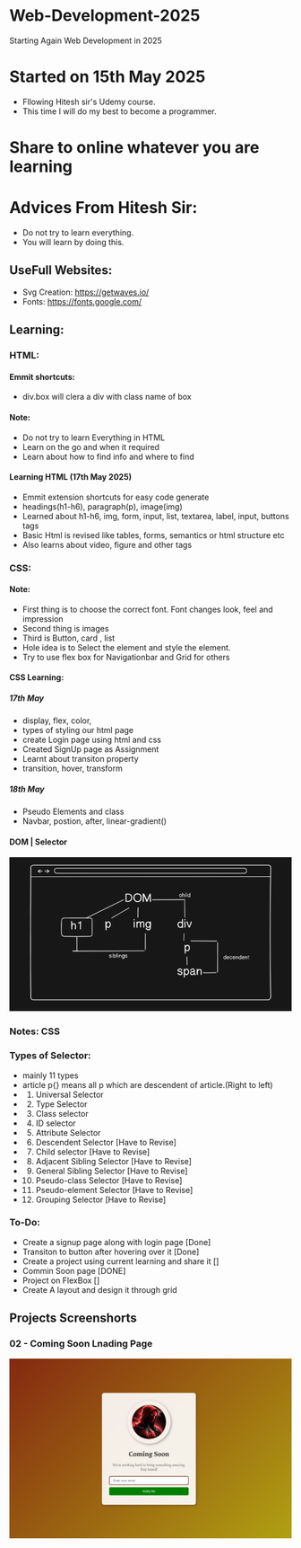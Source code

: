 # Web-Development-2025
Starting Again Web Development in 2025
# Started on 15th May 2025
- Fllowing Hitesh sir's Udemy course.
- This time I will do my best to become a programmer.

# Share to online whatever you are learning

# Advices From Hitesh Sir:
- Do not try to learn everything.
- You will learn by doing this.

## UseFull Websites:
- Svg Creation: https://getwaves.io/
- Fonts: https://fonts.google.com/



## Learning:
### HTML:

#### Emmit shortcuts:
- div.box will clera a div with class name of box

#### Note:
- Do not try to learn Everything in HTML
- Learn on the go and when it required
- Learn about how to find info and where to find

#### Learning HTML (17th May 2025)
- Emmit extension shortcuts for easy code generate
- headings(h1-h6), paragraph(p), image(img)
- Learned about h1-h6, img, form, input, list, textarea, label, input, buttons tags
- Basic Html is revised like tables, forms, semantics or html structure etc
- Also learns about video, figure and other tags

### CSS: 
#### Note:
- First thing is to choose the correct font. Font changes look, feel and impression
- Second thing is images
- Third is Button, card , list 
- Hole idea is to Select the element and style the element.
- Try to use flex box for Navigationbar and Grid for others

#### CSS Learning:

##### 17th May
- display, flex, color, 
- types of styling our html page
- create Login page using html and css
- Created SignUp page as Assignment
- Learnt about transiton property
- transition, hover, transform

##### 18th May
- Pseudo Elements and class
- Navbar, postion, after, linear-gradient()

#### DOM | Selector
![DOM-Selector_relation](./Section%206/01_CSS/02_selectors/dom_relation.png)

### Notes: CSS
### Types of Selector:
- mainly 11 types
- article p{} means all p which are descendent of article.(Right to left)
- 1. Universal Selector
- 2. Type Selector 
- 3. Class selector
- 4. ID selector 
- 5. Attribute Selector
- 6. Descendent Selector [Have to Revise]
- 7. Child selector [Have to Revise]
- 8. Adjacent Sibling Selector [Have to Revise]
- 9. General Sibling Selector  [Have to Revise]
- 10. Pseudo-class Selector [Have to Revise]
- 11. Pseudo-element Selector [Have to Revise]
- 12. Grouping Selector [Have to Revise]

### To-Do:
- Create a signup page along with login page [Done]
- Transiton to button after hovering over it [Done]
- Create a project using current learning and share it []
- Commin Soon page [DONE]
- Project on FlexBox []
- Create A layout and design it through grid

## Projects Screenshorts
### 02 - Coming Soon Lnading Page
![Coming Soon](./Peojects%20ScreenShots/coming_soon.png)